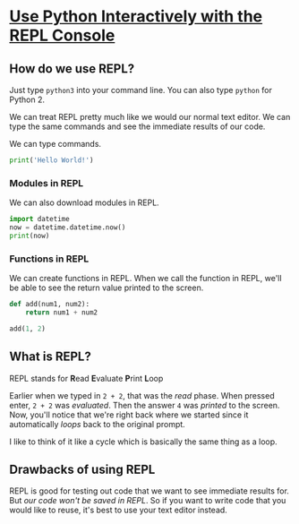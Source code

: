 # [Use Python Interactively with the REPL Console](https://egghead.io/lessons/python-use-python-interactively-with-the-repl-console)

## How do we use REPL?

Just type `python3` into your command line. You can also type `python` for Python 2.

We can treat REPL pretty much like we would our normal text editor. We can type the same commands and see the immediate results of our code.

We can type commands.

```python
print('Hello World!')

```

### Modules in REPL

We can also download modules in REPL. 

```python
import datetime
now = datetime.datetime.now()
print(now)
```

### Functions in REPL

We can create functions in REPL. When we call the function in REPL, we'll be able to see the return value printed to the screen.

``` python
def add(num1, num2):
    return num1 + num2

add(1, 2)

```

## What is REPL?

REPL stands for **R**ead **E**valuate **P**rint **L**oop

Earlier when we typed in `2 + 2`, that was the *read* phase. When pressed enter, `2 + 2` was *evaluated*. Then the answer `4` was *printed* to the screen. Now, you'll notice that we're right back where we started since it automatically *loops* back to the original prompt.

I like to think of it like a cycle which is basically the same thing as a loop.

## Drawbacks of using REPL

REPL is good for testing out code that we want to see immediate results for. But *our code won't be saved in REPL*. So if you want to write code that you would like to reuse, it's best to use your text editor instead.

